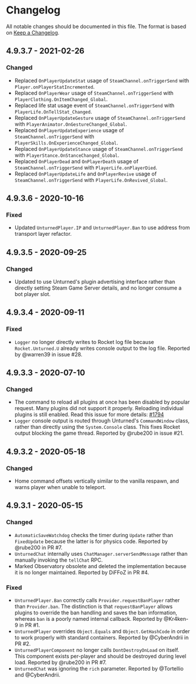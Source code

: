 # Changelog

All notable changes should be documented in this file. The format is based on [Keep a Changelog](https://keepachangelog.com/en/1.0.0/).

## 4.9.3.7 - 2021-02-26

### Changed
- Replaced `OnPlayerUpdateStat` usage of `SteamChannel.onTriggerSend` with `Player.onPlayerStatIncremented`.
- Replaced `OnPlayerWear` usage of `SteamChannel.onTriggerSend` with `PlayerClothing.OnItemChanged_Global`.
- Replaced life stat usage event of `SteamChannel.onTriggerSend` with `PlayerLife.OnTellStat_Changed`.
- Replaced `OnPlayerUpdateGesture` usage of `SteamChannel.onTriggerSend` with `PlayerAnimator.OnGestureChanged_Global`.
- Replaced `OnPlayerUpdateExperience` usage of `SteamChannel.onTriggerSend` with `PlayerSkills.OnExperienceChanged_Global`.
- Replaced `OnPlayerUpdateStance` usage of `SteamChannel.onTriggerSend` with `PlayerStance.OnStanceChanged_Global`.
- Replaced `OnPlayerDead` and `OnPlayerDeath` usage of `SteamChannel.onTriggerSend` with `PlayerLife.onPlayerDied`.
- Replaced `OnPlayerUpdateLife` and `OnPlayerRevive` usage of `SteamChannel.onTriggerSend` with `PlayerLife.OnRevived_Global`.

## 4.9.3.6 - 2020-10-16

### Fixed
- Updated `UnturnedPlayer.IP` and `UnturnedPlayer.Ban` to use address from transport layer refactor.

## 4.9.3.5 - 2020-09-25

### Changed
- Updated to use Unturned's plugin advertising interface rather than directly setting Steam Game Server details, and no longer consume a bot player slot.

## 4.9.3.4 - 2020-09-11

### Fixed
- `Logger` no longer directly writes to Rocket log file because `Rocket.Unturned.U` already writes console output to the log file. Reported by @warren39 in issue #28.

## 4.9.3.3 - 2020-07-10

### Changed
- The command to reload all plugins at once has been disabled by popular request. Many plugins did not support it properly. Reloading individual plugins is still enabled. Read this issue for more details: [#1794](https://github.com/SmartlyDressedGames/Unturned-3.x-Community/issues/1794)
- `Logger` console output is routed through Unturned's `CommandWindow` class, rather than directly using the `System.Console` class. This fixes Rocket output blocking the game thread. Reported by @rube200 in issue #21.

## 4.9.3.2 - 2020-05-18

### Changed
- Home command offsets vertically similar to the vanilla respawn, and warns player when unable to teleport.

## 4.9.3.1 - 2020-05-15

### Changed
- `AutomaticSaveWatchdog` checks the timer during `Update` rather than `FixedUpdate` because the latter is for physics code. Reported by @rube200 in PR #7.
- `UnturnedChat` internally uses `ChatManager.serverSendMessage` rather than manually invoking the `tellChat` RPC. 
- Marked Observatory obsolete and deleted the implementation because it is no longer maintained. Reported by DiFFoZ in PR #4.

### Fixed
- `UnturnedPlayer.Ban` correctly calls `Provider.requestBanPlayer` rather than `Provider.ban`. The distinction is that `requestBanPlayer` allows plugins to override the ban handling and saves the ban information, whereas `ban` is a poorly named internal callback. Reported by @Kr4ken-9 in PR #1.
- `UnturnedPlayer` overrides `Object.Equals` and `Object.GetHashCode` in order to work properly with standard containers. Reported by @CyberAndrii in PR #2.
- `UnturnedPlayerComponent` no longer calls `DontDestroyOnLoad` on itself. This component exists per-player and should be destroyed during level load. Reported by @rube200 in PR #7.
- `UnturnedChat` was ignoring the `rich` parameter. Reported by @Tortellio and @CyberAndrii.
